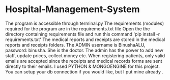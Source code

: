 # Hospital-Management-System

The program is accessible through terminal.py The requirements (modules) required for the program are in the requirements.txt file Open the the directory containing requirements file and run this command 'pip install -r requirements.txt' The medical reports and receipts are stored in the medical reports and receipts folders. The ADMIN username is BinushaALU, password: binusha. She is the doctor. The admin has the power to add new staff, update prices, collect money etc. When registering patients, only valid emails are accepted since the receipts and medical records forms are sent directly to their emails. I used PYTHON & MONGOENGINE for this project. You can setup your db connection if you would like, but I put mine already
.
